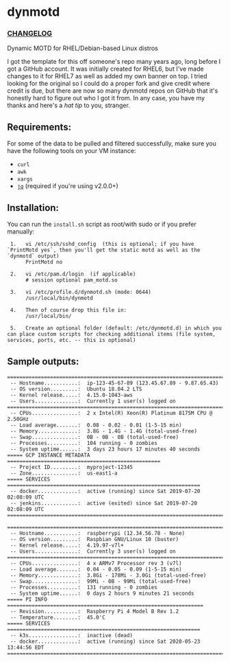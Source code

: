 # dynmotd

### [CHANGELOG](https://github.com/Neutrollized/dynmotd/blob/master/CHANGELOG.md)

Dynamic MOTD for RHEL/Debian-based Linux distros

I got the template for this off someone's repo many years ago, long before I got a GitHub account.  It was initially created for RHEL6, but I've made changes to it for RHEL7 as well as added my own banner on top.  I tried looking for the original so I could do a proper fork and give credit where credit is due, but there are now so many dynmotd repos on GitHub that it's honestly hard to figure out who I got it from.  In any case, you have my thanks and here's a *hat tip* to you, stranger.


## Requirements:
For some of the data to be pulled and filtered successfully, make sure you have the following tools on your VM instance:
- `curl`
- `awk`
- `xargs`
- [`jq`](https://stedolan.github.io/jq/) (required if you're using v2.0.0+)


## Installation:

You can run the `install.sh` script as root/with sudo or if you prefer manually:

```
 1.   vi /etc/ssh/sshd_config  (this is optional; if you have `PrintMotd yes`, then you'll get the static motd as well as the `dynmotd` output)
      PrintMotd no

 2.   vi /etc/pam.d/login  (if applicable)
      # session optional pam_motd.so

 3.   vi /etc/profile.d/dynmotd.sh (mode: 0644)
      /usr/local/bin/dynmotd

 4.   Then of course drop this file in:
      /usr/local/bin/

 5.   Create an optional folder (default: /etc/dynmotd.d) in which you can place custom scripts for checking additional items (file system, services, ports, etc. -- this is optional)
```


## Sample outputs:

```
==============================================================================
 -- Hostname...........:  ip-123-45-67-89 (123.45.67.89 - 9.87.65.43)
 -- OS version.........:  Ubuntu 18.04.2 LTS
 -- Kernel release.....:  4.15.0-1043-aws
 -- Users..............:  Currently 1 user(s) logged on
==============================================================================
 -- CPUs...............:  2 x Intel(R) Xeon(R) Platinum 8175M CPU @ 2.50GHz
 -- Load average.......:  0.08 - 0.02 - 0.01 (1-5-15 min)
 -- Memory.............:  3.8G - 1.4G - 1.4G (total-used-free)
 -- Swap...............:  0B - 0B - 0B (total-used-free)
 -- Processes..........:  104 running - 0 zombies
 -- System uptime......:  3 days 23 hours 17 minutes 40 seconds
===== GCP INSTANCE METADATA ==================================================
 -- Project ID.........:  myproject-12345
 -- Zone...............:  us-east1-a
===== SERVICES ===============================================================
 -- docker.............:  active (running) since Sat 2019-07-20 02:08:09 UTC
 -- jenkins............:  active (exited) since Sat 2019-07-20 02:08:09 UTC
==============================================================================
```

```
==============================================================================
 -- Hostname...........:  raspberrypi (12.34.56.78 - None)
 -- OS version.........:  Raspbian GNU/Linux 10 (buster)
 -- Kernel release.....:  4.19.97-v7l+
 -- Users..............:  Currently 3 user(s) logged on
==============================================================================
 -- CPUs...............:  4 x ARMv7 Processor rev 3 (v7l)
 -- Load average.......:  0.04 - 0.05 - 0.09 (1-5-15 min)
 -- Memory.............:  3.8Gi - 178Mi - 3.0Gi (total-used-free)
 -- Swap...............:  99Mi - 0B - 99Mi (total-used-free)
 -- Processes..........:  131 running - 0 zombies
 -- System uptime......:  0 days 2 hours 9 minutes 21 seconds
===== PI INFO ================================================================
 -- Revision...........:  Raspberry Pi 4 Model B Rev 1.2
 -- Temperature........:  45.0'C
===== SERVICES ===============================================================
 -- k3s................:  inactive (dead)
 -- docker.............:  active (running) since Sat 2020-05-23 13:44:56 EDT
==============================================================================
```
